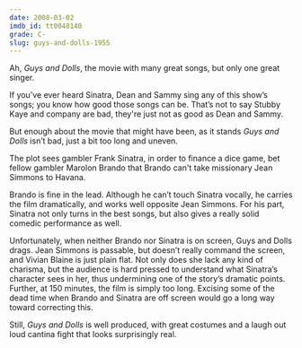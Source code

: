 ```yaml
---
date: 2008-03-02
imdb_id: tt0048140
grade: C-
slug: guys-and-dolls-1955
---
```


Ah, _Guys and Dolls_, the movie with many great songs, but only one great singer.

If you’ve ever heard Sinatra, Dean and Sammy sing any of this show’s songs; you know how good those songs can be. That’s not to say Stubby Kaye and company are bad, they're just not as good as Dean and Sammy.

But enough about the movie that might have been, as it stands _Guys and Dolls_ isn’t bad, just a bit too long and uneven.

The plot sees gambler Frank Sinatra, in order to finance a dice game, bet fellow gambler Marolon Brando that Brando can't take missionary Jean Simmons to Havana.

Brando is fine in the lead. Although he can’t touch Sinatra vocally, he carries the film dramatically, and works well opposite Jean Simmons. For his part, Sinatra not only turns in the best songs, but also gives a really solid comedic performance as well.

Unfortunately, when neither Brando nor Sinatra is on screen, Guys and Dolls drags. Jean Simmons is passable, but doesn’t really command the screen, and Vivian Blaine is just plain flat. Not only does she lack any kind of charisma, but the audience is hard pressed to understand what Sinatra’s character sees in her, thus undermining one of the story’s dramatic points. Further, at 150 minutes, the film is simply too long. Excising some of the dead time when Brando and Sinatra are off screen would go a long way toward correcting this.

Still, _Guys and Dolls_ is well produced, with great costumes and a laugh out loud cantina fight that looks surprisingly real.
